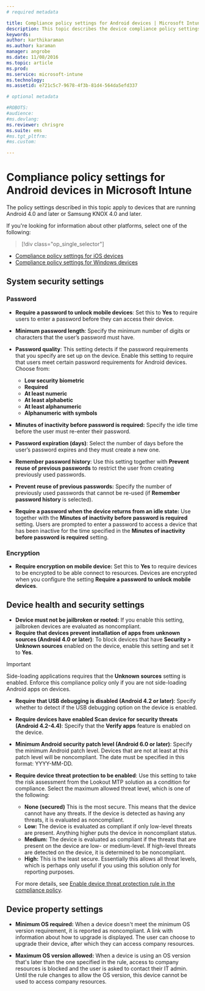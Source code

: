 ```yaml
---
# required metadata

title: Compliance policy settings for Android devices | Microsoft Intune
description: This topic describes the device compliance policy settings for Android devices.
keywords:
author: karthikaramanms.author: karaman
manager: angrobe
ms.date: 11/08/2016
ms.topic: article
ms.prod:
ms.service: microsoft-intune
ms.technology:
ms.assetid: e721c5c7-9678-4f3b-81d4-564da5efd337

# optional metadata

#ROBOTS:
#audience:
#ms.devlang:
ms.reviewer: chrisgre
ms.suite: ems
#ms.tgt_pltfrm:
#ms.custom:

---
```



# Compliance policy settings for Android devices in Microsoft Intune

The policy settings described in this topic apply to devices that are running Android 4.0 and later or Samsung KNOX 4.0 and later.

If you're looking for information about other platforms, select one of the following:
> [!div class="op_single_selector"]
- [Compliance policy settings for iOS devices](ios-compliance-policy-settings-in-microsoft-intune.md)
- [Compliance policy settings for Windows devices](windows-compliance-policy-settings-in-microsoft-intune.md)

## System security settings
### Password
- **Require a password to unlock mobile devices**: Set this to **Yes** to require users to enter a password before they can access their device.

-  **Minimum password length**: Specify the minimum number of digits or characters that the user’s password must have.

- **Password quality**: This setting detects if the password requirements that you specify are set up on the device. Enable this setting to require that users meet certain password requirements for Android devices. Choose from:

  -   **Low security biometric**
  -   **Required**
  -   **At least numeric**
  -   **At least alphabetic**
  -   **At least alphanumeric**
  -   **Alphanumeric with symbols**

- **Minutes of inactivity before password is required:**  Specify the idle time before the user must re-enter their password.

- **Password expiration (days)**: Select the number of days before the user’s password expires and they must create a new one.

- **Remember password history**: Use this setting together with **Prevent reuse of previous passwords** to restrict the user from creating previously used passwords.

- **Prevent reuse of previous passwords:** Specify the number of previously used passwords that cannot be re-used (if **Remember password history** is selected).

- **Require a password when the device returns from an idle state:**
  Use together with the **Minutes of inactivity before password is required** setting. Users are prompted to enter a password to access a device that has been inactive for the time specified in the
  **Minutes of inactivity before password is required** setting.

### Encryption
- **Require encryption on mobile device:** Set this to **Yes** to require devices to be encrypted to be able connect to resources. Devices are
  encrypted when you configure the setting **Require a password to unlock mobile devices**.

## Device health and security settings

- **Device must not be jailbroken or rooted:** If you enable this setting, jailbroken devices are evaluated as noncompliant.
- **Require that devices prevent installation of apps from unknown sources (Android 4.0 or later)**: To block devices that have **Security > Unknown sources** enabled on the device, enable this setting and set it to **Yes**.  

>[!IMPORTANT]
>Side-loading applications requires that the  **Unknown sources** setting is enabled. Enforce this compliance policy only if you are not side-loading Android apps on devices.

- **Require that USB debugging is  disabled (Android 4.2 or later)**: Specify whether to detect if the USB debugging option on the device is enabled.
- **Require devices have enabled Scan device for security threats (Android 4.2-4.4)**: Specify that the **Verify apps** feature is enabled on the device.
- **Minimum Android security patch level (Android 6.0 or later)**: Specify the minimum Android patch level.  Devices that are not at least at this patch level will be noncompliant. The date must be specified in this format: YYYY-MM-DD.
- **Require device threat protection to be enabled**: Use this setting to take the risk assessment from the Lookout MTP solution as a condition for compliance. Select the maximum allowed threat level, which is one of the following:

  - **None (secured)** This is the most secure. This means that the device cannot have any threats. If the device is detected as having any threats, it is evaluated as noncompliant.
  - **Low:** The device is evaluated as compliant if only low-level threats are present. Anything higher puts the device in noncompliant status.
  - **Medium:** The device is evaluated as compliant if the threats that are present on the device are low- or medium-level. If high-level threats are detected on the device, it is determined to be noncompliant.
  - **High:** This is the least secure. Essentially this allows all threat levels, which is perhaps only useful if you using this solution only for reporting purposes.

  For more details, see [Enable device threat protection rule in the compliance policy](enable-device-threat-protection-rule-in-compliance-policy.md).

## Device property settings

- **Minimum OS required:** When  a device doesn't meet the minimum OS version requirement, it is reported as noncompliant.
  A link with information about how to upgrade is displayed. The user can choose to upgrade their device, after which they can access company resources.

- **Maximum OS version allowed:** When a device is using an OS version that's later than the one specified in the rule, access to company resources is blocked and the user is asked to contact their IT admin. Until the rule changes to allow the OS version, this device cannot be used to access company resources.
